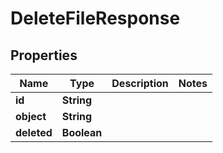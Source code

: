 # DeleteFileResponse

## Properties
Name | Type | Description | Notes
------------ | ------------- | ------------- | -------------
**id** | **String** |  | 
**object** | **String** |  | 
**deleted** | **Boolean** |  | 
